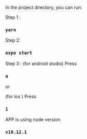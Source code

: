 

In the project directory, you can run:

Step 1 :
### `yarn`

Step 2:
### `expo start`

Step 3 :
(for android studio)
  Press
  ### `a`

or

(for ios )
  Press 
  ### `i`


APP is using node version 
### `v18.12.1`
